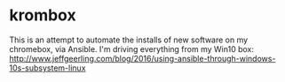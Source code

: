 # krombox

This is an attempt to automate the installs of new software on my chromebox, via Ansible.
I'm driving everything from my Win10 box:
http://www.jeffgeerling.com/blog/2016/using-ansible-through-windows-10s-subsystem-linux
